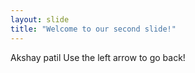 ```yaml
---
layout: slide
title: "Welcome to our second slide!"
---
```

Akshay patil
Use the left arrow to go back!

